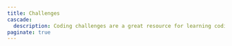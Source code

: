 ```yaml
---
title: Challenges
cascade:
  description: Coding challenges are a great resource for learning coding techniques and improve analytical thinking, this is a collection of challenges from different platforms.
paginate: true
---
```


